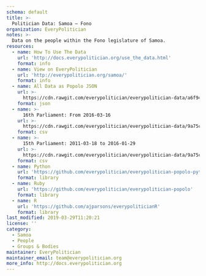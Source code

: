 ```yaml
---
schema: default
title: >-
  Politician Data: Samoa — Fono
organization: EveryPolitician
notes: >-
  Data on the people within the Fono legislature of Samoa.
resources:
  - name: How To Use The Data
    url: 'http://docs.everypolitician.org/use_the_data.html'
    format: info
  - name: View on EveryPolitician
    url: 'http://everypolitician.org/samoa/'
    format: info
  - name: All Data as Popolo JSON
    url: >-
      https://cdn.rawgit.com/everypolitician/everypolitician-data/a6f94058c9445910a37b6256f934c9ebe07ff5ba/data/Samoa/Parliament/ep-popolo-v1.0.json
    format: json
  - name: >-
      16th Parliament: From 2016-03-16
    url: >-
      https://cdn.rawgit.com/everypolitician/everypolitician-data/9a75c94fb3f01a45e5616242dec9743ba96f137f/data/Samoa/Parliament/term-16.csv
    format: csv
  - name: >-
      15th Parliament: 2011-03-18 to 2016-01-29
    url: >-
      https://cdn.rawgit.com/everypolitician/everypolitician-data/9a75c94fb3f01a45e5616242dec9743ba96f137f/data/Samoa/Parliament/term-15.csv
    format: csv
  - name: Python
    url: 'https://github.com/everypolitician/everypolitician-popolo-python'
    format: library
  - name: Ruby
    url: 'https://github.com/everypolitician/everypolitician-popolo'
    format: library
  - name: R
    url: 'https://github.com/ajparsons/everypoliticianR'
    format: library
last_modified: 2019-03-29T11:20:21
license: ''
category:
  - Samoa
  - People
  - Groups & Bodies
maintainer: EveryPolitician
maintainer_email: team@everypolitician.org
more_info: http://docs.everypolitician.org
---
```

